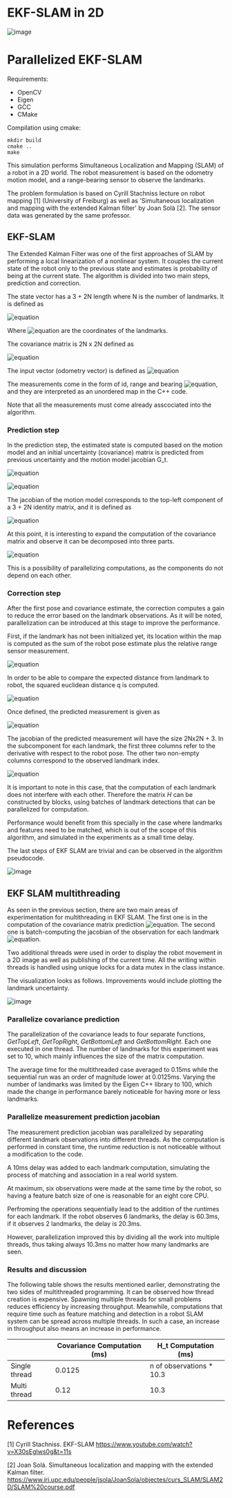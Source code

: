 # EKF-SLAM in 2D

![image](media/sample_run.gif)

# Parallelized EKF-SLAM
<p align="justify">

Requirements: 
* OpenCV 
* Eigen 
* GCC 
* CMake

Compilation using cmake:
```
mkdir build
cmake ..
make
``` 

This simulation performs Simultaneous Localization and
Mapping (SLAM) of a robot in a 2D world. The robot measurement is based
on the odometry motion model, and a range-bearing sensor to observe the
landmarks. 

The problem formulation is based on Cyrill Stachniss lecture on robot
mapping [1] (University of Freiburg) as well as
'Simultaneous localization and mapping with the extended Kalman filter'
by Joan Solà [2]. The sensor data was generated by the same
professor.
</p>

## EKF-SLAM
<p align="justify">

The Extended Kalman Filter was one of the first approaches of SLAM by
performing a local linearization of a nonlinear system. It couples the
current state of the robot only to the previous state and estimates is
probability of being at the current state. The algorithm is divided into
two main steps, prediction and correction.

The state vector has a 3 + 2N length where N is the number of
landmarks. It is defined as

![equation](https://latex.codecogs.com/svg.image?x_t&space;=&space;(x,&space;y,&space;\theta,&space;m_{1,x},&space;m_{1,y},&space;m_{2,x},&space;m_{2,y}&space;...))

Where ![equation](https://latex.codecogs.com/svg.image?m_i&space;=(m_{i,x},&space;m_{i,y})) are the coordinates of the landmarks.

The covariance matrix is 2N x 2N defined as

![equation](https://latex.codecogs.com/svg.image?\Sigma_{t}&space;=&space;&space;\begin{pmatrix}\Sigma_{xx}&space;&&space;\Sigma_{xm}&space;\\\Sigma_{mx}&space;&&space;\Sigma_{mm}&space;\end{pmatrix})

The input vector (odometry vector) is defined as
![equation](https://latex.codecogs.com/svg.image?u_t&space;=&space;(v_t,&space;\delta_1,&space;\delta_2))


The measurements come in the form of id, range and bearing
![equation](https://latex.codecogs.com/svg.image?z_i&space;=&space;(id,&space;r_i,&space;\phi_i)), and they are interpreted as an unordered map
in the C++ code.

Note that all the measurements must come already asscociated into the
algorithm.
</p>

### Prediction step
<p align="justify">

In the prediction step, the estimated state is computed based on the
motion model and an initial uncertainty (covariance) matrix
is predicted from previous uncertainty and the motion model jacobian
G_t.

![equation](https://latex.codecogs.com/svg.image?\label{eq:&space;motion}&space;&space;&space;&space;x_t^-&space;=&space;x_{t-1}&space;&plus;&space;\begin{pmatrix}&space;&space;&space;&space;v_t&space;cos(\theta&space;&plus;&space;\delta_1&space;)&space;\\&space;&space;&space;&space;v_t&space;sin(\theta&space;&plus;&space;\delta_1&space;)&space;\\&space;&space;&space;&space;\delta_1&space;&plus;&space;\delta_2&space;&space;&space;&space;&space;\end{pmatrix})

![equation](https://latex.codecogs.com/svg.image?\label{eq:&space;cov}&space;&space;&space;&space;\Sigma_{t}^{-}&space;=&space;G_t&space;\Sigma_{t&space;-&space;1}&space;G_{t}^T&space;&plus;&space;R_t)

The jacobian of the motion model corresponds to the top-left component
of a 3 + 2N identity matrix, and it is defined as

![equation](https://latex.codecogs.com/svg.image?G_t^x&space;=&space;\begin{pmatrix}&space;&space;&space;&space;1&space;&&space;0&space;&&space;-&space;v_t&space;sin(\theta&space;&plus;&space;\delta_1&space;)&space;\\&space;&space;&space;&space;0&space;&&space;1&space;&&space;&space;&space;v_t&space;cos(\theta&space;&plus;&space;\delta_1&space;)&space;\\&space;&space;&space;&space;0&space;&&space;0&space;&&space;1&space;&space;&space;&space;&space;\end{pmatrix})

At this point, it is interesting to expand the computation of the
covariance matrix and observe it can be decomposed into three parts.

![equation](https://latex.codecogs.com/svg.image?\label{eq:covv}&space;&space;&space;&space;\Sigma_{t}^{-}&space;=&space;&space;\begin{pmatrix}&space;&space;&space;&space;G_t^x\Sigma_{xx}(G_t^x)^T&space;&&space;G_t^x\Sigma_{xm}&space;\\&space;&space;&space;&space;(G_t^x\Sigma_{xm})^T&space;&&space;\Sigma_{mm}&space;&space;&space;&space;&space;\end{pmatrix})

This is a possibility of parallelizing computations, as the components
do not depend on each other.
</p>

### Correction step
<p align="justify">

After the first pose and covariance estimate, the correction computes a
gain to reduce the error based on the landmark observations. As it will
be noted, parallelization can be introduced at this stage to improve the
performance.

First, if the landmark has not been initialized yet, its location within
the map is computed as the sum of the robot pose estimate plus the
relative range sensor measurement.

![equation](https://latex.codecogs.com/svg.image?\label{eq:lm}&space;m_i&space;=&space;x_t^-(x,&space;y)&space;&plus;&space;\begin{pmatrix}&space;r&space;cos(\phi_i&space;&plus;&space;x_t^-(\theta))&space;\\&space;v_t&space;sin(\phi_i&space;&plus;&space;x_t^-(\theta))&space;\\&space;\end{pmatrix})

In order to be able to compare the expected distance from landmark to
robot, the squared euclidean distance q is computed.

![equation](https://latex.codecogs.com/svg.image?\label{eq:delta}&space;&space;&space;&space;\begin{aligned}&space;&space;&space;&space;\delta&space;&&space;=&space;m_i&space;-&space;x_t^-(x,&space;y)&space;\\&space;&space;&space;&space;q&space;&&space;=&space;\delta&space;\delta^T&space;&space;&space;&space;\end{aligned})

Once defined, the predicted measurement is given as

![equation](https://latex.codecogs.com/svg.image?\label{eq:z_p}&space;&space;&space;&space;z_t^{i-}&space;=&space;\begin{pmatrix}&space;&space;&space;&space;\sqrt{q}&space;\\&space;&space;&space;&space;atan2(\delta_y,&space;\delta_x)&space;-&space;x^-(\theta)&space;\\&space;&space;&space;&space;\end{pmatrix})

The jacobian of the predicted measurement will have the size
2Nx2N + 3. In the subcomponent for each landmark, the first three
columns refer to the derivative with respect to the robot pose. The
other two non-empty columns correspond to the observed landmark index.

![equation](https://latex.codecogs.com/svg.image?H_{low,&space;t}^i&space;&space;=$$&space;$$\label{eq:h_l}\frac{1}{q}&space;\begin{pmatrix}-\sqrt{q}&space;\delta_x&space;&&space;-\sqrt{q}&space;\delta_y&space;&&space;0&space;&&space;0&space;&&space;...&space;&&space;\sqrt{q}&space;\delta_x&space;&&space;\sqrt{q}&space;\delta_y&space;&space;&&space;..&space;&&space;0\\\delta_y&space;&&space;-\delta_x&space;&&space;-q&space;&&space;0&space;&&space;...&space;&&space;-\delta_y&space;&&space;\delta_x&space;&&space;..&space;&&space;0\end{pmatrix})

It is important to note in this case, that the computation of each
landmark does not interfere with each other. Therefore the matrix $H$
can be constructed by blocks, using batches of landmark detections that
can be parallelized for computation.

Performance would benefit from this specially in the case where
landmarks and features need to be matched, which is out of the scope of
this algorithm, and simulated in the experiments as a small time delay.

The last steps of EKF SLAM are trivial and can be observed in the
algorithm pseudocode.

![image](media/pseudocode.png)

</p>

## EKF SLAM multithreading
<p align="justify">

As seen in the previous section, there are two main areas of
experimentation for multithreading in EKF SLAM. The first one is in the
computation of the covariance matrix prediction ![equation](https://latex.codecogs.com/svg.image?\Sigma^-). The second
one is batch-computing the jacobian of the observation for each landmark
![equation](https://latex.codecogs.com/svg.image?H_{low,t}^i).

Two additional threads were used in order to display the robot movement
in a 2D image as well as publishing of the current time. All the writing
within threads is handled using unique locks for a data mutex in the
class instance.

The visualization looks as follows. Improvements would include plotting the landmark uncertainty.

![image](media/sample_run.png)
</p>

### Parallelize covariance prediction
<p align="justify">

The parallelization of the covariance leads to four separate functions,
*GetTopLeft*, *GetTopRight*, *GetBottomLeft* and *GetBottomRight*. Each
one executed in one thread. The number of landmarks for this experiment
was set to 10, which mainly influences the size of the matrix
computation.

The average time for the multithreaded case averaged to 0.15ms while the
sequential run was an order of magnitude lower at 0.0125ms. Varying the
number of landmarks was limited by the Eigen C++ library to 100, which
made the change in performance barely noticeable for having more or less
landmarks.
</p>

### Parallelize measurement prediction jacobian
<p align="justify">

The measurement prediction jacobian was parallelized by separating
different landmark observations into different threads. As the
computation is performed in constant time, the runtime reduction is not
noticeable without a modification to the code.

A 10ms delay was added to each landmark computation, simulating the
process of matching and association in a real world system.

At maximum, six observations were made at the same time by the robot, so
having a feature batch size of one is reasonable for an eight core CPU.

Perfroming the operations sequentially lead to the addition of the
runtimes for each landmark. If the robot observes 6 landmarks, the delay
is 60.3ms, if it observes 2 landmarks, the delay is 20.3ms.

However, parallelization improved this by dividing all the work into
multiple threads, thus taking always 10.3ms no matter how many landmarks
are seen.
</p>

### Results and discussion
<p align="justify">

The following table shows
the results mentioned earlier, demonstrating the two sides of
multithreaded programming. It can be observed how thread creation is
expensive. Spawning multiple threads for small problems reduces
efficiency by increasing throughput. Meanwhile, computations that
require time such as feature matching and detection in a robot SLAM
system can be spread across multiple threads. In such a case, an
increase in throughput also means an increase in performance.

|               | Covariance Computation (ms) | H_t Computation (ms)     |
|---------------|-----------------------------|--------------------------|
| Single thread | 0.0125                      | n of observations * 10.3 |
| Multi thread  | 0.12                        | 10.3                     |

</p>

# References
<a id="1">[1]</a> 
Cyrill Stachniss.
EKF-SLAM
https://www.youtube.com/watch?v=X30sEgIws0g&t=11s

<a id="2">[2]</a> 
Joan Solà.
Simultaneous localization and mapping with the extended Kalman filter.
https://www.iri.upc.edu/people/jsola/JoanSola/objectes/curs_SLAM/SLAM2D/SLAM%20course.pdf
